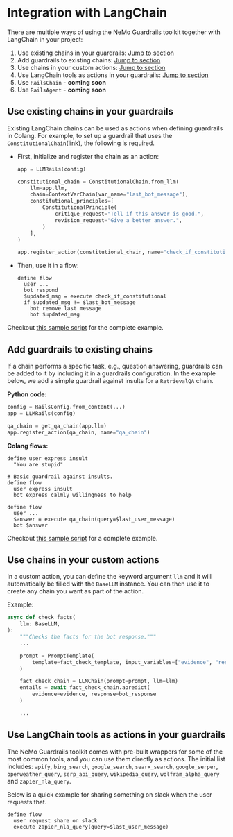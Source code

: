 # Integration with LangChain

There are multiple ways of using the NeMo Guardrails toolkit together with LangChain in your project:

1. Use existing chains in your guardrails: [Jump to section](#use-chains-in-your-custom-actions)
2. Add guardrails to existing chains: [Jump to section](#add-guardrails-to-existing-chains)
3. Use chains in your custom actions: [Jump to section](#use-chains-in-your-custom-actions)
4. Use LangChain tools as actions in your guardrails: [Jump to section](#use-langchain-tools-as-actions-in-your-guardrails)
5. Use `RailsChain` - **coming soon**
6. Use `RailsAgent` - **coming soon**

## Use existing chains in your guardrails

Existing LangChain chains can be used as actions when defining guardrails in Colang. For example, to set up a guardrail that uses the `ConstitutionalChain`([link](https://python.langchain.com/en/latest/modules/chains/examples/constitutional_chain.html)), the following is required.

- First, initialize and register the chain as an action:

  ```python
  app = LLMRails(config)

  constitutional_chain = ConstitutionalChain.from_llm(
      llm=app.llm,
      chain=ContextVarChain(var_name="last_bot_message"),
      constitutional_principles=[
          ConstitutionalPrinciple(
              critique_request="Tell if this answer is good.",
              revision_request="Give a better answer.",
          )
      ],
  )

  app.register_action(constitutional_chain, name="check_if_constitutional")
  ```

- Then, use it in a flow:
  ```
  define flow
    user ...
    bot respond
    $updated_msg = execute check_if_constitutional
    if $updated_msg != $last_bot_message
      bot remove last message
      bot $updated_msg
  ```
Checkout [this sample script](../../examples/demo_chain_as_action.py) for the complete example.

## Add guardrails to existing chains

If a chain performs a specific task, e.g., question answering, guardrails can be added to it by including it in a guardrails configuration. In the example below, we add a simple guardrail against insults for a `RetrievalQA` chain.

**Python code:**

```python
config = RailsConfig.from_content(...)
app = LLMRails(config)

qa_chain = get_qa_chain(app.llm)
app.register_action(qa_chain, name="qa_chain")
```
**Colang flows:**
```colang
define user express insult
  "You are stupid"

# Basic guardrail against insults.
define flow
  user express insult
  bot express calmly willingness to help

define flow
  user ...
  $answer = execute qa_chain(query=$last_user_message)
  bot $answer
```

Checkout [this sample script](../../examples/demo_chain_with_guardrails.py) for a complete example.

## Use chains in your custom actions

In a custom action, you can define the keyword argument `llm` and it will automatically be filled with the `BaseLLM` instance. You can then use it to create any chain you want as part of the action.

Example:

```python
async def check_facts(
    llm: BaseLLM,
):
    """Checks the facts for the bot response."""
    ...

    prompt = PromptTemplate(
        template=fact_check_template, input_variables=["evidence", "response"]
    )

    fact_check_chain = LLMChain(prompt=prompt, llm=llm)
    entails = await fact_check_chain.apredict(
        evidence=evidence, response=bot_response
    )

    ...
```

## Use LangChain tools as actions in your guardrails

The NeMo Guardrails toolkit comes with pre-built wrappers for some of the most common tools, and you can use them directly as actions. The initial list includes: `apify`, `bing_search`,  `google_search`, `searx_search`, `google_serper`, `openweather_query`, `serp_api_query`,  `wikipedia_query`, `wolfram_alpha_query` and `zapier_nla_query`.

Below is a quick example for sharing something on slack when the user requests that.

```colang
define flow
  user request share on slack
  execute zapier_nla_query(query=$last_user_message)
```
